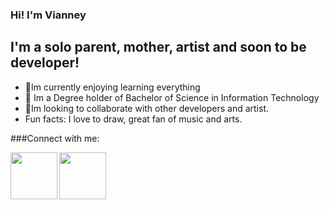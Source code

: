 ### Hi! I'm Vianney

## I'm a solo parent, mother, artist and soon to be developer!
- 🌱Im currently enjoying learning everything 
- 👀 Im a Degree holder of Bachelor of Science in Information Technology
- 💞️Im looking to collaborate with other developers and artist.
- Fun facts: I love to draw, great fan of music and arts.

###Connect with me:

[<img align="left" width="75px" src="https://upload.wikimedia.org/wikipedia/commons/b/b8/YouTube_Logo_2017.svg" />][youtube]
[<img align="left" width="75px" src="file:///C:/Users/Personal/Downloads/facebook.svg" />][facebook]
<br />
<br />

[youtube]:https://www.youtube.com/channel/UCAyLEOCtqnD1_I18SPpCI2w
[facebook]: https://www.facebook.com/vianney.flores.353803/


<!---
VianneyGflores/VianneyGflores is a ✨ special ✨ repository because its `README.md` (this file) appears on your GitHub profile.
You can click the Preview link to take a look at your changes.
--->
